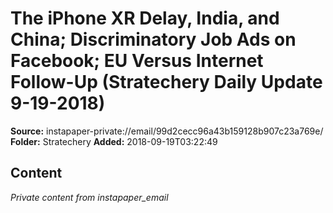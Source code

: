 # The iPhone XR Delay, India, and China; Discriminatory Job Ads on Facebook; EU Versus Internet Follow-Up (Stratechery Daily Update 9-19-2018)

**Source:** instapaper-private://email/99d2cecc96a43b159128b907c23a769e/
**Folder:** Stratechery
**Added:** 2018-09-19T03:22:49




## Content
*Private content from instapaper_email*
